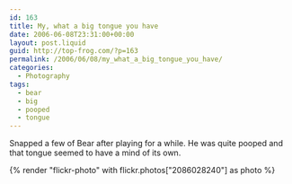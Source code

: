```yaml
---
id: 163
title: My, what a big tongue you have
date: 2006-06-08T23:31:00+00:00
layout: post.liquid
guid: http://top-frog.com/?p=163
permalink: /2006/06/08/my_what_a_big_tongue_you_have/
categories:
  - Photography
tags:
  - bear
  - big
  - pooped
  - tongue
---
```

Snapped a few of Bear after playing for a while. He was quite pooped and that tongue seemed to have a mind of its own.



{% render "flickr-photo" with flickr.photos["2086028240"] as photo %}
